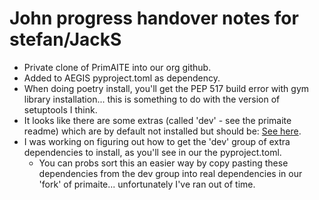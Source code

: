 # John progress handover notes for stefan/JackS

- Private clone of PrimAITE into our org github.
- Added to AEGIS pyproject.toml as dependency.
- When doing poetry install, you'll get the PEP 517 build error with gym library installation... this is something to do with the version of setuptools I think.
- It looks like there are some extras (called 'dev' - see the primaite readme) which are by default not installed but should be: [See here](https://stackoverflow.com/questions/60971502/python-poetry-how-to-install-optional-dependencies).
- I was working on figuring out how to get the 'dev' group of extra dependencies to install, as you'll see in our the pyproject.toml.
    - You can probs sort this an easier way by copy pasting these dependencies from the dev group into real dependencies in our 'fork' of primaite... unfortunately I've ran out of time.
